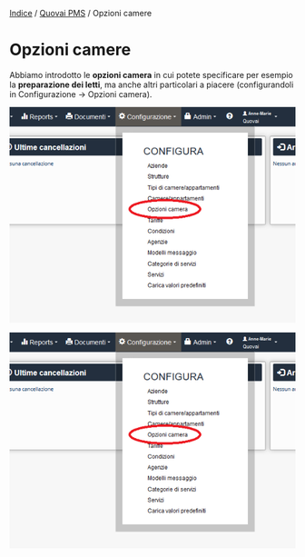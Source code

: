 [Indice](index.md) / [Quovai PMS](quovai-pms-it.md) / Opzioni camere

# Opzioni camere

Abbiamo introdotto le **opzioni camera** in cui potete specificare per esempio la **preparazione dei letti**, ma anche altri particolari a piacere (configurandoli in Configurazione -> Opzioni camera).  
  
![](images/opzioni-camere-001.png)


![](images/opzioni-camere-001.png)
